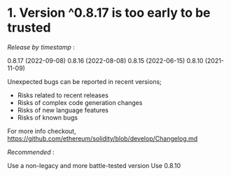 # 1.  Version ^0.8.17 is too early to be trusted

*Release by timestamp* :

0.8.17 (2022-09-08)
0.8.16 (2022-08-08)
0.8.15 (2022-06-15)
0.8.10 (2021-11-09)

Unexpected bugs can be reported in recent versions;
- Risks related to recent releases
- Risks of complex code generation changes
- Risks of new language features
- Risks of known bugs

For more info checkout, https://github.com/ethereum/solidity/blob/develop/Changelog.md 

*Recommended* :

Use a non-legacy and more battle-tested version
Use 0.8.10